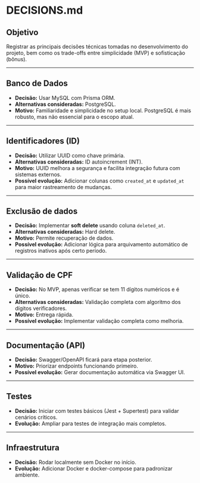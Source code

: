 # DECISIONS.md

## Objetivo
Registrar as principais decisões técnicas tomadas no desenvolvimento do projeto, bem como os trade-offs entre simplicidade (MVP) e sofisticação (bônus).

---

## Banco de Dados
- **Decisão:** Usar MySQL com Prisma ORM.
- **Alternativas consideradas:** PostgreSQL.
- **Motivo:** Familiaridade e simplicidade no setup local. PostgreSQL é mais robusto, mas não essencial para o escopo atual.

---

## Identificadores (ID)
- **Decisão:** Utilizar UUID como chave primária.
- **Alternativas consideradas:** ID autoincrement (INT).
- **Motivo:** UUID melhora a segurança e facilita integração futura com sistemas externos.
- **Possível evolução:** Adicionar colunas como `created_at` e `updated_at` para maior rastreamento de mudanças.

---

## Exclusão de dados
- **Decisão:** Implementar **soft delete** usando coluna `deleted_at`.
- **Alternativas consideradas:** Hard delete.
- **Motivo:** Permite recuperação de dados.
- **Possível evolução:** Adicionar lógica para arquivamento automático de registros inativos após certo período.

---

## Validação de CPF
- **Decisão:** No MVP, apenas verificar se tem 11 dígitos numéricos e é único.
- **Alternativas consideradas:** Validação completa com algoritmo dos dígitos verificadores.
- **Motivo:** Entrega rápida.
- **Possível evolução:** Implementar validação completa como melhoria.

---

## Documentação (API)
- **Decisão:** Swagger/OpenAPI ficará para etapa posterior.
- **Motivo:** Priorizar endpoints funcionando primeiro.
- **Possível evolução:** Gerar documentação automática via Swagger UI.

---

## Testes
- **Decisão:** Iniciar com testes básicos (Jest + Supertest) para validar cenários críticos.
- **Evolução:** Ampliar para testes de integração mais completos.

---

## Infraestrutura
- **Decisão:** Rodar localmente sem Docker no início.
- **Evolução:** Adicionar Docker e docker-compose para padronizar ambiente.
